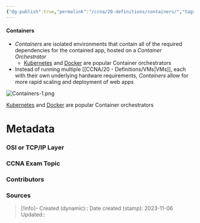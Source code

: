 ```yaml
---
{"dg-publish":true,"permalink":"/ccna/20-definitions/containers/","tags":["defs_ccna"]}
---
```


#### Containers
- *Containers* are isolated environments that contain all of the required dependencies for the contained app, hosted on a *Container Orchestrator*
	- [Kubernetes](https://kubernetes.io/) and [Docker](https://www.docker.com/) are popular Container orchestrators
- Instead of running multiple [[CCNA/20 - Definitions/VMs\|VMs]], each with their own underlying hardware requirements, *Containers* allow for more rapid scaling and deployment of web apps

![Containers-1.png](/img/user/Attachments/Containers-1.png)

[Kubernetes](https://kubernetes.io/) and [Docker](https://www.docker.com/) are popular Container orchestrators



# Metadata
### OSI or TCP/IP Layer

### CCNA Exam Topic

### Contributors

### Sources



> [!info]- Created (dynamic):: 
> Date created (stamp): 2023-11-06
> Updated:: 


